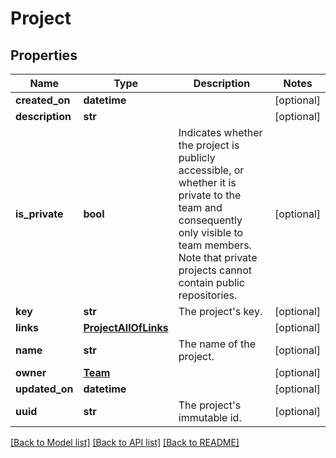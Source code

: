 # Project

## Properties
Name | Type | Description | Notes
------------ | ------------- | ------------- | -------------
**created_on** | **datetime** |  | [optional] 
**description** | **str** |  | [optional] 
**is_private** | **bool** |  Indicates whether the project is publicly accessible, or whether it is private to the team and consequently only visible to team members. Note that private projects cannot contain public repositories. | [optional] 
**key** | **str** | The project&#39;s key. | [optional] 
**links** | [**ProjectAllOfLinks**](ProjectAllOfLinks.md) |  | [optional] 
**name** | **str** | The name of the project. | [optional] 
**owner** | [**Team**](Team.md) |  | [optional] 
**updated_on** | **datetime** |  | [optional] 
**uuid** | **str** | The project&#39;s immutable id. | [optional] 

[[Back to Model list]](../README.md#documentation-for-models) [[Back to API list]](../README.md#documentation-for-api-endpoints) [[Back to README]](../README.md)


